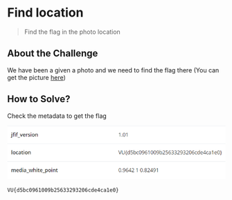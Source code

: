 # Find location
> Find the flag in the photo location

## About the Challenge
We have been a given a photo and we need to find the flag there (You can get the picture [here](Location.jpeg))

## How to Solve?
Check the metadata to get the flag

![flag](images/flag.png)

```
VU{d5bc0961009b25633293206cde4ca1e0}
```